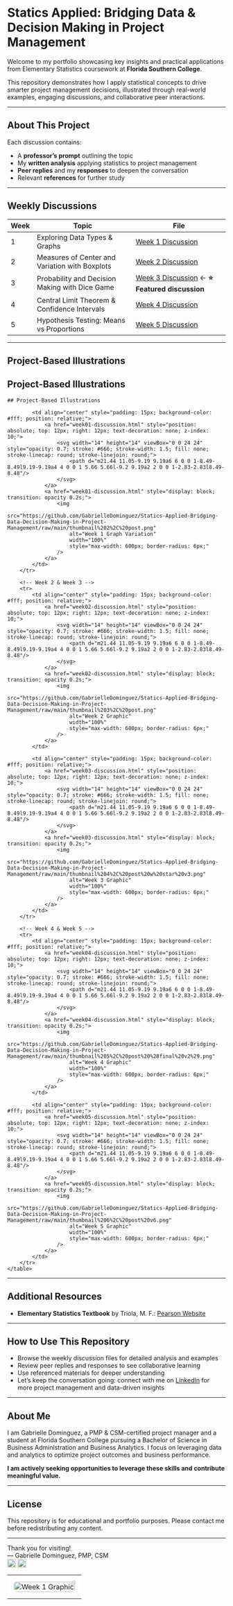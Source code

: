 # Statics Applied: Bridging Data & Decision Making in Project Management

Welcome to my portfolio showcasing key insights and practical applications from Elementary Statistics coursework at **Florida Southern College**.

This repository demonstrates how I apply statistical concepts to drive smarter project management decisions, illustrated through real-world examples, engaging discussions, and collaborative peer interactions.

---

## About This Project

Each discussion contains:  
- A **professor’s prompt** outlining the topic  
- My **written analysis** applying statistics to project management  
- **Peer replies** and my **responses** to deepen the conversation  
- Relevant **references** for further study  

---

## Weekly Discussions

| Week | Topic                                       | File                                    |
|------|---------------------------------------------|-----------------------------------------|
| 1    | Exploring Data Types & Graphs               | [Week 1 Discussion](week01-discussion.md) |
| 2    | Measures of Center and Variation with Boxplots | [Week 2 Discussion](week02-discussion.md) |
| 3    | Probability and Decision Making with Dice Game | [Week 3 Discussion](week03-discussion.md) ← **⭐ Featured discussion** |
| 4    | Central Limit Theorem & Confidence Intervals | [Week 4 Discussion](week04-discussion.md) |
| 5    | Hypothesis Testing: Means vs Proportions    | [Week 5 Discussion](week05-discussion.md) |

---

## Project-Based Illustrations
<!DOCTYPE html>
<html lang="en">
<head>
    <meta charset="UTF-8">
    <meta name="viewport" content="width=device-width, initial-scale=1.0">
    <title>Project-Based Illustrations</title>
</head>
<body>

## Project-Based Illustrations
    ## Project-Based Illustrations
    
<table style="width: 100%; table-layout: fixed;">
        <!-- Week 1 -->
        <tr>
            <td align="center" style="padding: 15px; background-color: #fff; position: relative;">
                <a href="week01-discussion.html" style="position: absolute; top: 12px; right: 12px; text-decoration: none; z-index: 10;">
                    <svg width="14" height="14" viewBox="0 0 24 24" style="opacity: 0.7; stroke: #666; stroke-width: 1.5; fill: none; stroke-linecap: round; stroke-linejoin: round;">
                        <path d="m21.44 11.05-9.19 9.19a6 6 0 0 1-8.49-8.49l9.19-9.19a4 4 0 0 1 5.66 5.66l-9.2 9.19a2 2 0 0 1-2.83-2.83l8.49-8.48"/>
                    </svg>
                </a>
                <a href="week01-discussion.html" style="display: block; transition: opacity 0.2s;">
                    <img
                        src="https://github.com/GabrielleDominguez/Statics-Applied-Bridging-Data-Decision-Making-in-Project-Management/raw/main/thumbnail%201%2C%20post.png"
                        alt="Week 1 Graphic"
                        width="100%"
                        style="max-width: 600px; border-radius: 6px;"
                    />
                </a>
            </td>

            <td align="center" style="padding: 15px; background-color: #fff; position: relative;">
                <a href="week01-discussion.html" style="position: absolute; top: 12px; right: 12px; text-decoration: none; z-index: 10;">
                    <svg width="14" height="14" viewBox="0 0 24 24" style="opacity: 0.7; stroke: #666; stroke-width: 1.5; fill: none; stroke-linecap: round; stroke-linejoin: round;">
                        <path d="m21.44 11.05-9.19 9.19a6 6 0 0 1-8.49-8.49l9.19-9.19a4 4 0 0 1 5.66 5.66l-9.2 9.19a2 2 0 0 1-2.83-2.83l8.49-8.48"/>
                    </svg>
                </a>
                <a href="week01-discussion.html" style="display: block; transition: opacity 0.2s;">
                    <img
                        src="https://github.com/GabrielleDominguez/Statics-Applied-Bridging-Data-Decision-Making-in-Project-Management/raw/main/thumbnail%202%2C%20post.png"
                        alt="Week 1 Graph Variation"
                        width="100%"
                        style="max-width: 600px; border-radius: 6px;"
                    />
                </a>
            </td>
        </tr>

        <!-- Week 2 & Week 3 -->
        <tr>
            <td align="center" style="padding: 15px; background-color: #fff; position: relative;">
                <a href="week02-discussion.html" style="position: absolute; top: 12px; right: 12px; text-decoration: none; z-index: 10;">
                    <svg width="14" height="14" viewBox="0 0 24 24" style="opacity: 0.7; stroke: #666; stroke-width: 1.5; fill: none; stroke-linecap: round; stroke-linejoin: round;">
                        <path d="m21.44 11.05-9.19 9.19a6 6 0 0 1-8.49-8.49l9.19-9.19a4 4 0 0 1 5.66 5.66l-9.2 9.19a2 2 0 0 1-2.83-2.83l8.49-8.48"/>
                    </svg>
                </a>
                <a href="week02-discussion.html" style="display: block; transition: opacity 0.2s;">
                    <img
                        src="https://github.com/GabrielleDominguez/Statics-Applied-Bridging-Data-Decision-Making-in-Project-Management/raw/main/thumbnail%203%2C%20post.png"
                        alt="Week 2 Graphic"
                        width="100%"
                        style="max-width: 600px; border-radius: 6px;"
                    />
                </a>
            </td>

            <td align="center" style="padding: 15px; background-color: #fff; position: relative;">
                <a href="week03-discussion.html" style="position: absolute; top: 12px; right: 12px; text-decoration: none; z-index: 10;">
                    <svg width="14" height="14" viewBox="0 0 24 24" style="opacity: 0.7; stroke: #666; stroke-width: 1.5; fill: none; stroke-linecap: round; stroke-linejoin: round;">
                        <path d="m21.44 11.05-9.19 9.19a6 6 0 0 1-8.49-8.49l9.19-9.19a4 4 0 0 1 5.66 5.66l-9.2 9.19a2 2 0 0 1-2.83-2.83l8.49-8.48"/>
                    </svg>
                </a>
                <a href="week03-discussion.html" style="display: block; transition: opacity 0.2s;">
                    <img
                        src="https://github.com/GabrielleDominguez/Statics-Applied-Bridging-Data-Decision-Making-in-Project-Management/raw/main/thumbnail%204%2C%20post%20w%20star%20v3.png"
                        alt="Week 3 Graphic"
                        width="100%"
                        style="max-width: 600px; border-radius: 6px;"
                    />
                </a>
            </td>
        </tr>

        <!-- Week 4 & Week 5 -->
        <tr>
            <td align="center" style="padding: 15px; background-color: #fff; position: relative;">
                <a href="week04-discussion.html" style="position: absolute; top: 12px; right: 12px; text-decoration: none; z-index: 10;">
                    <svg width="14" height="14" viewBox="0 0 24 24" style="opacity: 0.7; stroke: #666; stroke-width: 1.5; fill: none; stroke-linecap: round; stroke-linejoin: round;">
                        <path d="m21.44 11.05-9.19 9.19a6 6 0 0 1-8.49-8.49l9.19-9.19a4 4 0 0 1 5.66 5.66l-9.2 9.19a2 2 0 0 1-2.83-2.83l8.49-8.48"/>
                    </svg>
                </a>
                <a href="week04-discussion.html" style="display: block; transition: opacity 0.2s;">
                    <img
                        src="https://github.com/GabrielleDominguez/Statics-Applied-Bridging-Data-Decision-Making-in-Project-Management/raw/main/thumbnail%205%2C%20post%20%28final%20v2%29.png"
                        alt="Week 4 Graphic"
                        width="100%"
                        style="max-width: 600px; border-radius: 6px;"
                    />
                </a>
            </td>

            <td align="center" style="padding: 15px; background-color: #fff; position: relative;">
                <a href="week05-discussion.html" style="position: absolute; top: 12px; right: 12px; text-decoration: none; z-index: 10;">
                    <svg width="14" height="14" viewBox="0 0 24 24" style="opacity: 0.7; stroke: #666; stroke-width: 1.5; fill: none; stroke-linecap: round; stroke-linejoin: round;">
                        <path d="m21.44 11.05-9.19 9.19a6 6 0 0 1-8.49-8.49l9.19-9.19a4 4 0 0 1 5.66 5.66l-9.2 9.19a2 2 0 0 1-2.83-2.83l8.49-8.48"/>
                    </svg>
                </a>
                <a href="week05-discussion.html" style="display: block; transition: opacity 0.2s;">
                    <img
                        src="https://github.com/GabrielleDominguez/Statics-Applied-Bridging-Data-Decision-Making-in-Project-Management/raw/main/thumbnail%206%2C%20post%20v6.png"
                        alt="Week 5 Graphic"
                        width="100%"
                        style="max-width: 600px; border-radius: 6px;"
                    />
                </a>
            </td>
        </tr>
    </table>

<style>
/* Base styles for all devices - Keep paperclips at desktop size */
svg {
    width: 14px !important;
    height: 14px !important;
    min-width: 14px !important;
    min-height: 14px !important;
}

/* Enhanced hover effects for desktop */
@media (hover: hover) and (pointer: fine) {
    /* More noticeable cell hover effects */
    td[style*="background-color: #fff"] {
        transition: all 0.3s ease;
        border-radius: 8px;
    }
    
    td[style*="background-color: #fff"]:hover {
        box-shadow: 0 8px 25px rgba(0, 0, 0, 0.15);
        transform: translateY(-2px);
        background-color: #fafafa !important;
    }
    
    /* Enhanced image hover effects */
    a[href*="week"] img {
        transition: all 0.3s ease;
    }

    a[href*="week"]:hover img {
        opacity: 0.9;
        filter: brightness(1.05) saturate(1.1);
        transform: scale(1.02);
    }
    
    /* Enhanced paperclip hover effect */
    a[href*="week"] svg {
        transition: all 0.3s ease;
    }
    
    a[href*="week"]:hover svg {
        opacity: 1;
        stroke: #333;
        transform: scale(1.1);
    }
}

/* Mobile optimizations - Keep paperclips same size, disable transform effects */
@media (max-width: 768px) {
    /* Ensure paperclips stay at desktop size on mobile */
    svg {
        width: 14px !important;
        height: 14px !important;
        min-width: 14px !important;
        min-height: 14px !important;
        max-width: 14px !important;
        max-height: 14px !important;
    }
    
    /* Disable transform effects on mobile to prevent layout issues */
    td[style*="background-color: #fff"]:hover {
        transform: none;
        box-shadow: 0 4px 12px rgba(0, 0, 0, 0.1);
    }
    
    a[href*="week"]:hover img {
        transform: none;
        filter: brightness(1.02);
    }
    
    a[href*="week"]:hover svg {
        transform: none;
    }
    
    /* Larger touch target for paperclips without changing visual size */
    a[href*="week"][style*="position: absolute"] {
        padding: 6px;
        margin: -6px;
    }
}

/* Prevent any unwanted scaling on very small screens */
@media (max-width: 480px) {
    svg {
        width: 14px !important;
        height: 14px !important;
    }
}
</style>

---
## Additional Resources

- **Elementary Statistics Textbook** by Triola, M. F.: [Pearson Website](https://www.pearson.com/en-us/subject-catalog/p/elementary-statistics/P200000006399/9780137366446?srsltid=AfmBOop8xN8ZxkM5WyngISxC95exMUdZT0OO9hPBOkOjo8TVQgPUJjXr)

---

## How to Use This Repository

- Browse the weekly discussion files for detailed analysis and examples  
- Review peer replies and responses to see collaborative learning  
- Use referenced materials for deeper understanding  
- Let’s keep the conversation going: connect with me on [LinkedIn](https://www.linkedin.com/in/gabrielle-r-dominguez) for more project management and data-driven insights

---

## About Me

I am Gabrielle Dominguez, a PMP & CSM-certified project manager and a student at Florida Southern College pursuing a Bachelor of Science in Business Administration and Business Analytics. I focus on leveraging data and analytics to optimize project outcomes and business performance.

**I am actively seeking opportunities to leverage these skills and contribute meaningful value.**

---

## License

This repository is for educational and portfolio purposes. Please contact me before redistributing any content.

---

Thank you for visiting!  
— Gabrielle Dominguez, PMP, CSM  
[<img src="https://img.icons8.com/color/48/gmail-new.png" alt="Email" width="20" height="20" style="vertical-align:middle;">](mailto:gabrielledominguez05@gmail.com)
[<img src="https://upload.wikimedia.org/wikipedia/commons/c/ca/LinkedIn_logo_initials.png" alt="LinkedIn" width="20" height="20" style="vertical-align:middle;">](https://www.linkedin.com/in/gabrielle-r-dominguez)
